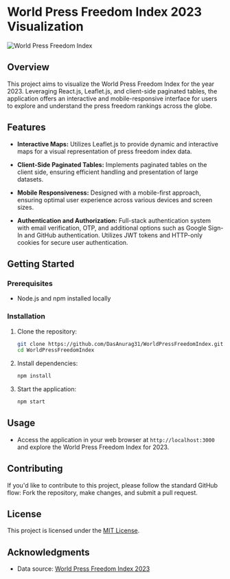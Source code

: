 # World Press Freedom Index 2023 Visualization

![World Press Freedom Index](https://world-press-freedom-index.vercel.app/)

## Overview

This project aims to visualize the World Press Freedom Index for the year 2023. Leveraging React.js, Leaflet.js, and client-side paginated tables, the application offers an interactive and mobile-responsive interface for users to explore and understand the press freedom rankings across the globe.

## Features

- **Interactive Maps:** Utilizes Leaflet.js to provide dynamic and interactive maps for a visual representation of press freedom index data.

- **Client-Side Paginated Tables:** Implements paginated tables on the client side, ensuring efficient handling and presentation of large datasets.

- **Mobile Responsiveness:** Designed with a mobile-first approach, ensuring optimal user experience across various devices and screen sizes.

- **Authentication and Authorization:** Full-stack authentication system with email verification, OTP, and additional options such as Google Sign-In and GitHub authentication. Utilizes JWT tokens and HTTP-only cookies for secure user authentication.

## Getting Started

### Prerequisites

- Node.js and npm installed locally

### Installation

1. Clone the repository:

    ```bash
    git clone https://github.com/DasAnurag31/WorldPressFreedomIndex.git
    cd WorldPressFreedomIndex
    ```

2. Install dependencies:

    ```bash
    npm install
    ```

3. Start the application:

    ```bash
    npm start
    ```

## Usage

- Access the application in your web browser at `http://localhost:3000` and explore the World Press Freedom Index for 2023.

## Contributing

If you'd like to contribute to this project, please follow the standard GitHub flow: Fork the repository, make changes, and submit a pull request.

## License

This project is licensed under the [MIT License](LICENSE).

## Acknowledgments

- Data source: [World Press Freedom Index 2023](link-to-data-source)
